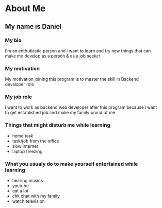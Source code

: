 # About Me
## My name is Daniel
### My bio
i'm an enthutiastic person and i want to learn and try new things that can make me develop as a person & as a job seeker
### My motivation
My motivation joining this program is to master the skill in Backend developer role
### My job role
i want to work as backend web developer after this program because i want to get established job and make my family proud of me
### Things that might disturb me while learning
- home task
- task/job from the office
- slow internet
- laptop freezing
### What you usualy do to make yourself entertained while learning
- hearing musics
- youtube
- eat a lot
- chit chat with my family
- watch television
<!-- ctrl shift p > markdown untuk liat hasil codingan -->
<!-- md = ekstensi markdown -->
<!-- ctrl + space >> untuk menampilkan header dll -->